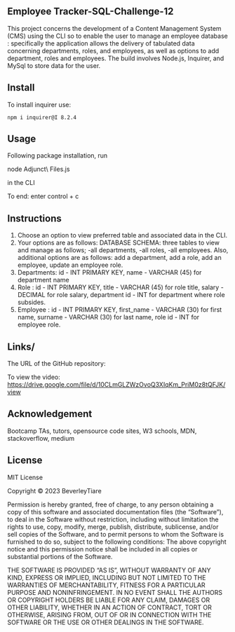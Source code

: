 ## Employee Tracker-SQL-Challenge-12

This project concerns the development of a Content Management System (CMS) using the CLI so to enable the user to manage an employee database : specifically the application allows the delivery of tabulated data concerning departments, roles, and employees, as well as options to add department, roles and employees. The build involves Node.js, Inquirer, and MySql to store data for the user.

## Install

To install inquirer use: 

```npm i inquirer@I 8.2.4```

## Usage

Following package installation, run 

node Adjunct\ Files.js

in the CLI

To end: enter control + c


## Instructions 

1. Choose an option to view preferred table and associated data in the CLI. 
2. Your options are as follows: 
DATABASE SCHEMA: three tables to view and manage as follows; 
 -all departments,
 -all roles,
 -all employees. 
 Also, additional options are as follows: 
 add a department, 
 add a role, 
 add an employee, 
 update an employee role.
3. Departments: id - INT PRIMARY KEY, name - VARCHAR (45) for department name 
4. Role : id - INT PRIMARY KEY, title - VARCHAR (45) for role title, salary - DECIMAL for role salary, department id - INT for department where role subsides.
5. Employee : id - INT PRIMARY KEY, first_name - VARCHAR (30) for first name, surname - VARCHAR (30) for last name, role id - INT for employee role.

## Links/

The URL of the GitHub repository:

To view the video:
https://drive.google.com/file/d/10CLmGLZWzOvoQ3XIqKm_PriM0z8tQFJK/view


## Acknowledgement

Bootcamp TAs, tutors, opensource code sites, W3 schools, MDN, stackoverflow, medium

## License

MIT License

Copyright © 2023 BeverleyTiare

Permission is hereby granted, free of charge, to any person obtaining a copy of this software and associated documentation files (the “Software”), to deal in the Software without restriction, including without limitation the rights to use, copy, modify, merge, publish, distribute, sublicense, and/or sell copies of the Software, and to permit persons to whom the Software is furnished to do so, subject to the following conditions: The above copyright notice and this permission notice shall be included in all copies or substantial portions of the Software.

THE SOFTWARE IS PROVIDED “AS IS”, WITHOUT WARRANTY OF ANY KIND, EXPRESS OR IMPLIED, INCLUDING BUT NOT LIMITED TO THE WARRANTIES OF MERCHANTABILITY, FITNESS FOR A PARTICULAR PURPOSE AND NONINFRINGEMENT. IN NO EVENT SHALL THE AUTHORS OR COPYRIGHT HOLDERS BE LIABLE FOR ANY CLAIM, DAMAGES OR OTHER LIABILITY, WHETHER IN AN ACTION OF CONTRACT, TORT OR OTHERWISE, ARISING FROM, OUT OF OR IN CONNECTION WITH THE SOFTWARE OR THE USE OR OTHER DEALINGS IN THE SOFTWARE.













